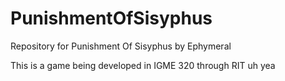 # PunishmentOfSisyphus
Repository for Punishment Of Sisyphus by Ephymeral

This is a game being developed in IGME 320 through RIT 
uh
yea
